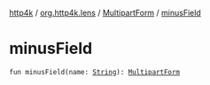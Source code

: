 [http4k](../../index.md) / [org.http4k.lens](../index.md) / [MultipartForm](index.md) / [minusField](./minus-field.md)

# minusField

`fun minusField(name: `[`String`](https://kotlinlang.org/api/latest/jvm/stdlib/kotlin/-string/index.html)`): `[`MultipartForm`](index.md)